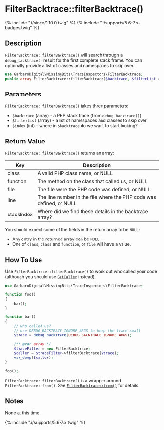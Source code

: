 # FilterBacktrace::filterBacktrace()

{% include ".i/since/1.10.0.twig" %}
{% include ".i/supports/5.6-7.x-badges.twig" %}

## Description

`FilterBacktrace::filterBacktrace()` will search through a `debug_backtrace()` result for the first complete stack frame. You can optionally provide a list of classes and namespaces to skip over.

```php
use GanbaroDigital\MissingBits\TraceInspectors\FilterBacktrace;
public array FilterBacktrace::filterBacktrace($backtrace, $filterList = [], $index = 1);
```

## Parameters

`FilterBacktrace::filterBacktrace()` takes three parameters:

* `$backtrace` (array) - a PHP stack trace (from `debug_backtrace()`)
* `$filterList` (array) - a list of namespaces and classes to skip over
* `$index` (int) - where in `$backtrace` do we want to start looking?

## Return Value

`FilterBacktrace::filterBacktrace()` returns an array:

Key | Description
----|------------
class | A valid PHP class name, or NULL
function | The method on the class that called us, or NULL
file | The file were the PHP code was defined, or NULL
line | The line number in the file where the PHP code was defined, or NULL
stackIndex | Where did we find these details in the backtrace array?

You should expect some of the fields in the return array to be `NULL`:

* Any entry in the returned array can be `NULL`.
* One of `class`, `class` and `function`, or `file` will have a value.

## How To Use

Use `FilterBacktrace::filterBacktrace()` to work out who called your code (although you should use [`GetCaller`](GetCaller.class.html) instead).

```php
use GanbaroDigital\MissingBits\TraceInspectors\FilterBacktrace;

function foo()
{
    bar();
}

function bar()
{
    // who called us?
    // use DEBUG_BACKTRACE_IGNORE_ARGS to keep the trace small
    $trace = debug_backtrace(DEBUG_BACKTRACE_IGNORE_ARGS);

    /** @var array */
    $traceFilter = new FilterBacktrace;
    $caller = $traceFilter->filterBacktrace($trace);
    var_dump($caller);
}

foo();
```

`FilterBacktrace::filterBacktrace()` is a wrapper around `FilterBacktrace::from()`. See [`FilterBacktrace::from()`](FilterBacktrace.from.html#how-to-use) for details.

## Notes

None at this time.

{% include ".i/supports/5.6-7.x.twig" %}
